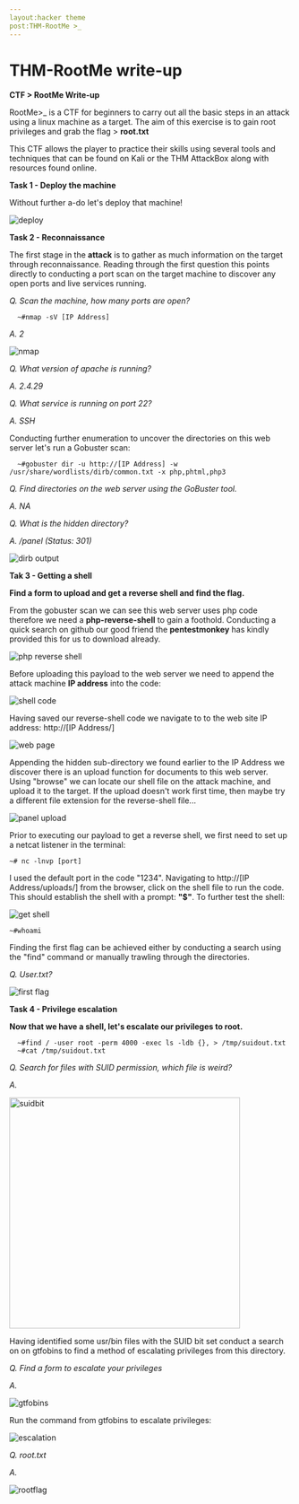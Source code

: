 ```yaml
---
layout:hacker theme
post:THM-RootMe >_
---
```

# THM-RootMe write-up
**CTF > RootMe Write-up**


RootMe>_ is a CTF for beginners to carry out all the basic steps in an attack using a linux machine as a target. The aim of this exercise is to gain root privileges and grab the flag > **root.txt** 

This CTF allows the player to practice their skills using several tools and techniques that can be found on Kali or the THM AttackBox along with resources found online. 

**Task 1 - Deploy the machine**

  Without further a-do let's deploy that machine!
  
  
  
 ![deploy](https://user-images.githubusercontent.com/100538982/164940287-dc7117d9-8ad2-4a05-abb2-600f6494ab63.png)


**Task 2 - Reconnaissance**

The first stage in the **attack** is to gather as much information on the target through reconnaissance. Reading through the first question this points directly to conducting a port scan on the target machine to discover any open ports and live services running. 

  *Q. Scan the machine, how many ports are open?*
  
      ~#nmap -sV [IP Address]
        
   *A. 2*

![nmap](https://user-images.githubusercontent.com/100538982/164941609-a051a910-658c-4227-a1c6-65bdc1c4e6dc.png)

  *Q. What version of apache is running?*
  
  *A. 2.4.29*
  
  *Q. What service is running on port 22?*
  
  *A. SSH*
  
  Conducting further enumeration to uncover the directories on this web server let's run a Gobuster scan:
  
      ~#gobuster dir -u http://[IP Address] -w /usr/share/wordlists/dirb/common.txt -x php,phtml,php3 
   
  *Q. Find directories on the web server using the GoBuster tool.* 
  
  *A. NA*

  *Q. What is the hidden directory?*

  *A. /panel (Status: 301)*
  
![dirb output](https://user-images.githubusercontent.com/100538982/164942723-6b9254f8-012d-46e5-be9d-d48953d3e802.png)

**Tak 3 - Getting a shell**

  **Find a form to upload and get a reverse shell and find the flag.**
  
From the gobuster scan we can see this web server uses php code therefore we need a **php-reverse-shell** to gain a foothold. Conducting a quick search on github our good friend the **pentestmonkey** has kindly provided this for us to download already. 

![php reverse shell](https://user-images.githubusercontent.com/100538982/164943135-21d0283f-0bc4-43ab-9100-bd6d2681073d.png)

Before uploading this payload to the web server we need to append the attack machine **IP address** into the code:

![shell code](https://user-images.githubusercontent.com/100538982/164943162-f410ade5-4300-4888-8309-2d79ebf6e541.png)

Having saved our reverse-shell code we navigate to to the web site IP address:  http://[IP Address/]

![web page](https://user-images.githubusercontent.com/100538982/164943641-e183a488-beb6-460d-bf66-afbce237bda6.png)

Appending the hidden sub-directory we found earlier to the IP Address we discover there is an upload function for documents to this web server. Using "browse" we can locate our shell file on the attack machine, and upload it to the target. If the upload doesn't work first time, then maybe try a different file extension for the reverse-shell file... 

![panel upload](https://user-images.githubusercontent.com/100538982/164943710-6a79e564-64fb-4f5e-bbad-9aca31f3eea7.png)

Prior to executing our payload to get a reverse shell, we first need to set up a netcat listener in the terminal:

    ~# nc -lnvp [port]

I used the default port in the code "1234". Navigating to http://[IP Address/uploads/] from the browser, click on the shell file to run the code. This should establish the shell with a prompt: **"$"**. To further test the shell:

![get shell](https://user-images.githubusercontent.com/100538982/164944149-f0f1c4c3-6237-4057-9eb1-a216b3cb9ec6.png)

    ~#whoami

Finding the first flag can be achieved either by conducting a search using the "find" command or manually trawling through the directories.

  *Q. User.txt?*

![first flag](https://user-images.githubusercontent.com/100538982/164944425-e17e4510-0ae2-4a16-9611-922944ba2036.png)


**Task 4 - Privilege escalation**

  **Now that we have a shell, let's escalate our privileges to root.**
  
      ~#find / -user root -perm 4000 -exec ls -ldb {}, > /tmp/suidout.txt
      ~#cat /tmp/suidout.txt

  *Q. Search for files with SUID permission, which file is weird?*
  
   *A.*
  
 <img width="412" alt="suidbit" src="https://user-images.githubusercontent.com/100538982/164944910-c1b8da5a-fb82-4a8b-851d-96096c5849da.png">

 Having identified some usr/bin files with the SUID bit set conduct a search on on gtfobins to find a method of escalating privileges from this directory. 
 
  *Q. Find a form to escalate your privileges*
  
  *A.*
  
  ![gtfobins](https://user-images.githubusercontent.com/100538982/164945069-8e976c50-37c0-4640-b22b-63fa51efbe2e.png)
  
  Run the command from gtfobins to escalate privileges:
  
  ![escalation](https://user-images.githubusercontent.com/100538982/164945147-0a1f6b8e-8fbe-4590-892e-1c53c26b1052.png)


  *Q. root.txt*
  
   *A.*
  
![rootflag](https://user-images.githubusercontent.com/100538982/164945154-7b5faee0-71cb-4156-adc4-07b30f50afdc.png)

